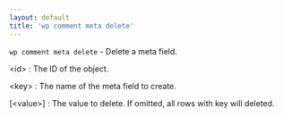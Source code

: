 ```yaml
---
layout: default
title: 'wp comment meta delete'
---
```


`wp comment meta delete` - Delete a meta field.

&lt;id&gt;
: The ID of the object.

&lt;key&gt;
: The name of the meta field to create.

[&lt;value&gt;]
: The value to delete. If omitted, all rows with key will deleted.

